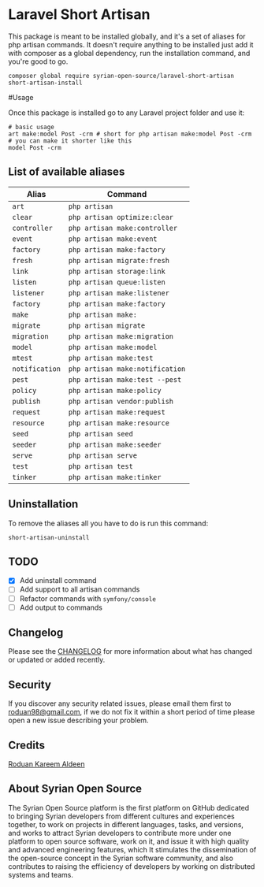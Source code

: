 # Laravel Short Artisan

This package is meant to be installed globally, and it's a set of aliases for php artisan commands. It doesn't require anything to be installed just add it with composer as a global dependency, run the installation command, and you're good to go.
```shell
composer global require syrian-open-source/laravel-short-artisan
short-artisan-install
```

#Usage

Once this package is installed go to any Laravel project folder and use it:
```shell
# basic usage
art make:model Post -crm # short for php artisan make:model Post -crm
# you can make it shorter like this
model Post -crm
```

## List of available aliases
| Alias          | Command                         |
|----------------|---------------------------------|
| `art`          | `php artisan`                   |
| `clear`        | `php artisan optimize:clear`    |
| `controller`   | `php artisan make:controller`   |
| `event`        | `php artisan make:event`        |
| `factory`      | `php artisan make:factory`      |
| `fresh`        | `php artisan migrate:fresh`     |
| `link`         | `php artisan storage:link`      |
| `listen`       | `php artisan queue:listen`      |
| `listener`     | `php artisan make:listener`     |
| `factory`      | `php artisan make:factory`      |
| `make`         | `php artisan make:`             |
| `migrate`      | `php artisan migrate`           |
| `migration`    | `php artisan make:migration`    |
| `model`        | `php artisan make:model`        |
| `mtest`        | `php artisan make:test`         |
| `notification` | `php artisan make:notification` |
| `pest`         | `php artisan make:test --pest`  |
| `policy`       | `php artisan make:policy`       |
| `publish`      | `php artisan vendor:publish`    |
| `request`      | `php artisan make:request`      |
| `resource`     | `php artisan make:resource`     |
| `seed`         | `php artisan seed`              |
| `seeder`       | `php artisan make:seeder`       |
| `serve`        | `php artisan serve`             |
| `test`         | `php artisan test`              |
| `tinker`       | `php artisan make:tinker`       |

Uninstallation
--------------
To remove the aliases all you have to do is run this command:
```shell
short-artisan-uninstall
```

TODO
----
- [x] Add uninstall command
- [ ] Add support to all artisan commands
- [ ] Refactor commands with `symfony/console`
- [ ] Add output to commands

Changelog
---------
Please see the [CHANGELOG](https://github.com/syrian-open-source/laravel-short-artisan/blob/master/CHANGELOG.md) for
more information about what has changed or updated or added recently.

Security
--------
If you discover any security related issues, please email them first to roduan98@gmail.com, if we do not fix it
within a short period of time please open a new issue describing your problem.

Credits
-------
[Roduan Kareem Aldeen](https://www.linkedin.com/in/roduankd)

About Syrian Open Source
-------
The Syrian Open Source platform is the first platform on GitHub dedicated to bringing Syrian developers from different
cultures and experiences together, to work on projects in different languages, tasks, and versions, and works to attract
Syrian developers to contribute more under one platform to open source software, work on it, and issue it with high
quality and advanced engineering features, which It stimulates the dissemination of the open-source concept in the
Syrian software community, and also contributes to raising the efficiency of developers by working on distributed
systems and teams.
